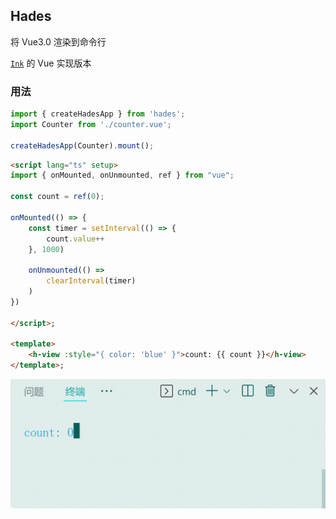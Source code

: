 ## Hades
将 Vue3.0 渲染到命令行

[`Ink`](https://github.com/vadimdemedes/ink) 的 Vue 实现版本

### 用法

```ts
import { createHadesApp } from 'hades';
import Counter from './counter.vue';

createHadesApp(Counter).mount();
```

```html
<script lang="ts" setup>
import { onMounted, onUnmounted, ref } from "vue";

const count = ref(0);

onMounted(() => {
    const timer = setInterval(() => {
        count.value++
    }, 1000)

    onUnmounted(() =>
        clearInterval(timer)
    )
})

</script>;

<template>
    <h-view :style="{ color: 'blue' }">count: {{ count }}</h-view>
</template>;
```

<img src="./assets/count.gif">